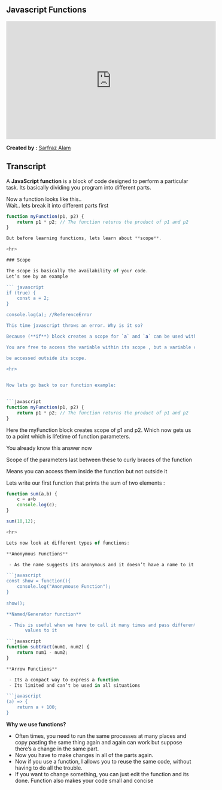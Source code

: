 

## Javascript Functions

<iframe  width="560"  height="315"  src="https://www.youtube.com/embed/LAl0vdiPVZQ"  title="YouTube video player"  frameborder="0"  allow="accelerometer; autoplay; clipboard-write; encrypted-media; gyroscope; picture-in-picture"  allowfullscreen></iframe>

**Created by :** [Sarfraz Alam](https://github.com/Sarfraz-droid)

## Transcript

A **JavaScript function** is a block of code designed to perform a particular task. Its basically dividing you program into different parts.

Now a function looks like this..  
Wait.. lets break it into different parts first

```javascript
function myFunction(p1, p2) {
    return p1 * p2; // The function returns the product of p1 and p2
}

But before learning functions, lets learn about **scope**.

<hr>

### Scope

The scope is basically the availability of your code.  
Let’s see by an example

``` javascript
if (true) {
    const a = 2;
}

console.log(a); //ReferenceError

This time javascript throws an error. Why is it so?

Because (**if**) block creates a scope for `a` and `a` can be used within that scope only.

You are free to access the variable within its scope , but a variable cannot

be accessed outside its scope.

<hr>

  
Now lets go back to our function example:

  
```javascript
function myFunction(p1, p2) {
    return p1 * p2; // The function returns the product of p1 and p2
}
```
Here the myFunction block creates scope of p1 and p2. Which now gets us to a point which is lifetime of function parameters.

You already know this answer now

Scope of the parameters last between these to curly braces of the function

Means you can access them inside the function but not outside it

Lets write our first function that prints the sum of two elements :


```javascript
function sum(a,b) {
	c = a+b
	console.log(c);
}

sum(10,12);

<hr>

Lets now look at different types of functions:

**Anonymous Functions**

 - As the name suggests its anonymous and it doesn’t have a name to it.

```javascript
const show = function(){
	console.log("Anonymouse Function");
}
	
show();

**Named/Generator function**

 - This is useful when we have to call it many times and pass different
       values to it

```javascript
function subtract(num1, num2) {
	return num1 - num2;
}

**Arrow Functions**

 - Its a compact way to express a function
 - Its limited and can’t be used in all situations

```javascript
(a) => {		
	return a + 100;	
}
```
		
**Why we use functions?**

 - Often times, you need to run the same processes at many places and
   copy pasting the same thing again and again can work but suppose
   there’s a change in the same part.
 - Now you have to make changes in all of the parts again.
 - Now if you use a function, I allows you to reuse the same code,
   without having to do all the trouble.
 - If you want to change something, you can just edit the function and
   its done. Function also makes your code small and concise
